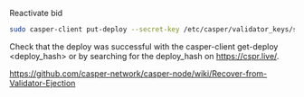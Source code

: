 
Reactivate bid
```bash
sudo casper-client put-deploy --secret-key /etc/casper/validator_keys/secret_key.pem --chain-name casper --session-path "$HOME/casper-node/target/wasm32-unknown-unknown/release/activate_bid.wasm" --payment-amount 300000000 --session-arg "validator_public_key:public_key='$(cat /etc/casper/validator_keys/public_key_hex)'"
```

Check that the deploy was successful with the casper-client get-deploy <deploy_hash> or by searching for the deploy_hash on https://cspr.live/.

https://github.com/casper-network/casper-node/wiki/Recover-from-Validator-Ejection
